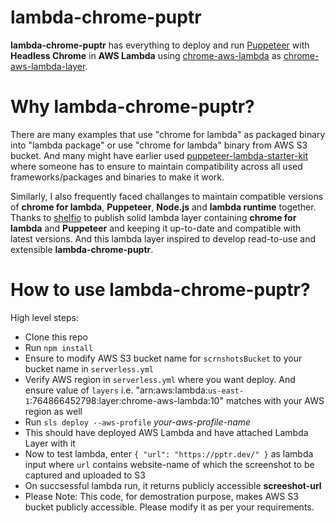 # lambda-chrome-puptr
**lambda-chrome-puptr** has everything to deploy and run [Puppeteer](https://pptr.dev/) with **Headless Chrome** in **AWS Lambda** using [chrome-aws-lambda](https://github.com/alixaxel/chrome-aws-lambda) as [chrome-aws-lambda-layer](https://github.com/shelfio/chrome-aws-lambda-layer).
# Why **lambda-chrome-puptr**?
There are many examples that use "chrome for lambda" as packaged binary into "lambda package" or use "chrome for lambda" binary from AWS S3 bucket. And many might have earlier used [puppeteer-lambda-starter-kit](https://github.com/sambaiz/puppeteer-lambda-starter-kit) where someone has to ensure to maintain compatibility across all used frameworks/packages and binaries to make it work.

Similarly, I also frequently faced challanges to maintain compatible versions of **chrome for lambda**, **Puppeteer**, **Node.js** and **lambda runtime** together. Thanks to [shelfio](https://github.com/shelfio/chrome-aws-lambda-layer) to publish solid lambda layer containing **chrome for lambda** and **Puppeteer** and keeping it up-to-date and compatible with latest versions. And this lambda layer inspired to develop read-to-use and extensible **lambda-chrome-puptr**.
# How to use **lambda-chrome-puptr**?
High level steps:
- Clone this repo
- Run `npm install`
- Ensure to modify AWS S3 bucket name for `scrnshotsBucket` to your bucket name in `serverless.yml`
- Verify AWS region in `serverless.yml` where you want deploy. And ensure value of `layers` i.e. "arn:aws:lambda:`us-east-1`:764866452798:layer:chrome-aws-lambda:10" matches with your AWS region as well
- Run `sls deploy --aws-profile` *your-aws-profile-name*
- This should have deployed AWS Lambda and have attached Lambda Layer with it
- Now to test lambda, enter `{ "url": "https://pptr.dev/" }` as lambda input where `url` contains website-name of which the screenshot to be captured and uploaded to S3
- On succsessful lambda run, it returns publicly accessible **screeshot-url**
- Please Note: This code, for demostration purpose, makes AWS S3 bucket publicly accessible. Please modify it as per your requirements.




